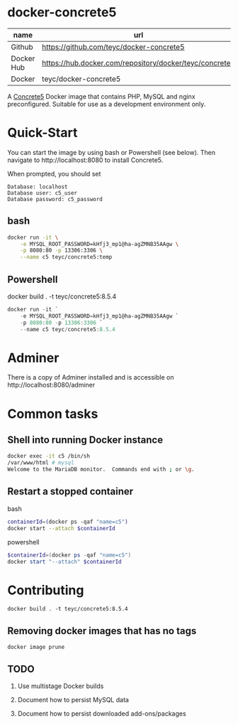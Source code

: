 # docker-concrete5

| name       | url                                      |
|------------|------------------------------------------|
| Github     | https://github.com/teyc/docker-concrete5 |
| Docker Hub | https://hub.docker.com/repository/docker/teyc/concrete5 |
| Docker     | teyc/docker-concrete5                    |


A [Concrete5](https://www.concrete5.org/) Docker image that contains PHP, MySQL and nginx preconfigured. Suitable for use as a development environment only.

# Quick-Start 

You can start the image by using bash or Powershell (see below). Then navigate to http://localhost:8080 to install Concrete5.

When prompted, you should set

```
Database: localhost
Database user: c5_user
Database password: c5_password
```

## bash

```bash
docker run -it \
    -e MYSQL_ROOT_PASSWORD=kHfj3_mp1@ha-agZMNB35AAgw \
    -p 8080:80 -p 13306:3306 \
    --name c5 teyc/concrete5:temp
```

## Powershell

docker build . -t teyc/concrete5:8.5.4

```powershell
docker run -it `
    -e MYSQL_ROOT_PASSWORD=kHfj3_mp1@ha-agZMNB35AAgw `
    -p 8080:80 -p 13306:3306 `
    --name c5 teyc/concrete5:8.5.4
```

# Adminer

There is a copy of Adminer installed and is accessible on 
http://localhost:8080/adminer

# Common tasks

## Shell into running Docker instance

```bash
docker exec -it c5 /bin/sh
/var/www/html # mysql
Welcome to the MariaDB monitor.  Commands end with ; or \g.
```

## Restart a stopped container

bash

```bash
containerId=(docker ps -qaf "name=c5")
docker start --attach $containerId
```

powershell

```powershell
$containerId=(docker ps -qaf "name=c5")
docker start "--attach" $containerId
```

# Contributing

```
docker build . -t teyc/concrete5:8.5.4
```

## Removing docker images that has no tags
```
docker image prune
```

## TODO

1. Use multistage Docker builds

2. Document how to persist MySQL data

3. Document how to persist downloaded add-ons/packages

